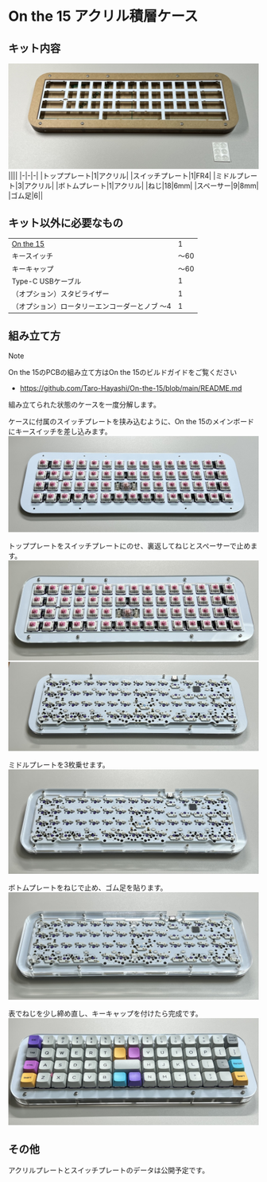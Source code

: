 # On the 15 アクリル積層ケース

## キット内容

![](img/contents.jpg)
||||
|-|-|-|
|トッププレート|1|アクリル|
|スイッチプレート|1|FR4|
|ミドルプレート|3|アクリル|
|ボトムプレート|1|アクリル|
|ねじ|18|6mm|
|スペーサー|9|8mm|
|ゴム足|6||

## キット以外に必要なもの

|||
|-|-|
|[On the 15](https://shop.yushakobo.jp/products/4994)|1|
|キースイッチ|〜60|
|キーキャップ|〜60|
|Type-C USBケーブル|1|
|（オプション）スタビライザー|1|
|（オプション）ロータリーエンコーダーとノブ 〜4|1|

## 組み立て方
> [!NOTE]  
> On the 15のPCBの組み立て方はOn the 15のビルドガイドをご覧ください  
> - https://github.com/Taro-Hayashi/On-the-15/blob/main/README.md

組み立てられた状態のケースを一度分解します。  
  
ケースに付属のスイッチプレートを挟み込むように、On the 15のメインボードにキースイッチを差し込みます。  
![](img/switch.jpg)  
  
トッププレートをスイッチプレートにのせ、裏返してねじとスペーサーで止めます。  
![](img/top.jpg)  
![](img/spacer.jpg)  
  
ミドルプレートを3枚乗せます。  
![](img/middle.jpg)  
   
ボトムプレートをねじで止め、ゴム足を貼ります。  
![](img/bottom.jpg)  
  
表でねじを少し締め直し、キーキャップを付けたら完成です。  
![](img/complete.jpg)  
  

## その他
アクリルプレートとスイッチプレートのデータは公開予定です。  
